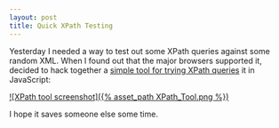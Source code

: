 ```yaml
---
layout: post
title: Quick XPath Testing
---
```

Yesterday I needed a way to test out some XPath queries against some random XML.
When I found out that the major browsers supported it, decided to hack together
a [simple tool for trying XPath queries](/tools/xpath) it in JavaScript:

[![XPath tool screenshot]({% asset_path XPath_Tool.png %})](/tools/xpath)

I hope it saves someone else some time.

